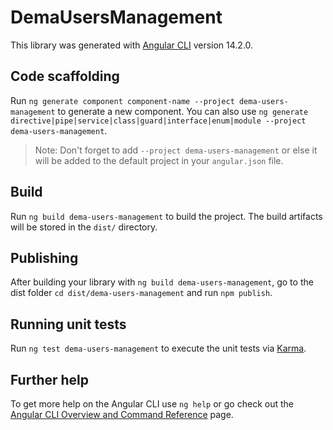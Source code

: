 # DemaUsersManagement

This library was generated with [Angular CLI](https://github.com/angular/angular-cli) version 14.2.0.

## Code scaffolding

Run `ng generate component component-name --project dema-users-management` to generate a new component. You can also use `ng generate directive|pipe|service|class|guard|interface|enum|module --project dema-users-management`.
> Note: Don't forget to add `--project dema-users-management` or else it will be added to the default project in your `angular.json` file. 

## Build

Run `ng build dema-users-management` to build the project. The build artifacts will be stored in the `dist/` directory.

## Publishing

After building your library with `ng build dema-users-management`, go to the dist folder `cd dist/dema-users-management` and run `npm publish`.

## Running unit tests

Run `ng test dema-users-management` to execute the unit tests via [Karma](https://karma-runner.github.io).

## Further help

To get more help on the Angular CLI use `ng help` or go check out the [Angular CLI Overview and Command Reference](https://angular.io/cli) page.
